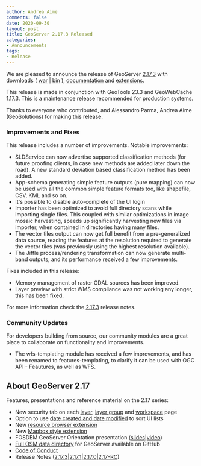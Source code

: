 ```yaml
---
author: Andrea Aime
comments: false
date: 2020-09-30
layout: post
title: GeoServer 2.17.3 Released
categories:
- Announcements
tags:
- Release
---
```



We are pleased to announce the release of GeoServer [2.17.3](http://geoserver.org/release/2.17.3/) with downloads ( 
[war](https://sourceforge.net/projects/geoserver/files/GeoServer/2.17.3/geoserver-2.17.3-war.zip/download) | 
[bin](https://sourceforge.net/projects/geoserver/files/GeoServer/2.17.3/geoserver-2.17.3-bin.zip/download) ),
[documentation](https://sourceforge.net/projects/geoserver/files/GeoServer/2.17.3/geoserver-2.17.3-htmldoc.zip/download) and
[extensions](https://sourceforge.net/projects/geoserver/files/GeoServer/2.17.3/extensions/).

This release is made in conjunction with GeoTools 23.3 and GeoWebCache 1.17.3. This is a maintenance release recommended for production systems.


Thanks to everyone who contributed, and Alessandro Parma, Andrea Aime (GeoSolutions) for making this release.



### Improvements and Fixes

This release includes a number of improvements. Notable improvements:


  * SLDService can now advertise supported classification methods (for future proofing clients, in case new methods are added later down the road). A new standard deviation based classification method has been added.
  * App-schema generating simple feature outputs (pure mapping) can now be used with all the common simple feature formats too, like shapefile, CSV, KML and so on.
  * It's possible to disable auto-complete of the UI login
  * Importer has been optimized to avoid full directory scans while importing single files. This coupled with similar optimizations in image mosaic harvesting, speeds up significantly harvesting new files via importer, when contained in directories having many files.
  * The vector tiles output can now get full benefit from a pre-generalized data source, reading the features at the resolution required to generate the vector tiles (was previously using the highest resolution available).
  * The Jiffle process/rendering transformation can now generate multi-band outputs, and its performance received a few improvements.

Fixes included in this release:

  * Memory management of raster GDAL sources has been improved.
  * Layer preview with strict WMS compliance was not working any longer, this has been fixed.


For more information check the [2.17.3](https://osgeo-org.atlassian.net/secure/ReleaseNote.jspa?projectId=10000&version=16794) release notes.


### Community Updates

For developers building from source, our community modules are a great place to collaborate on functionality and improvements.


  * The wfs-templating module has received a few improvements, and has been renamed to features-templating, to clarify it can be used with OGC API - Feautures, as well as WFS.


## About GeoServer 2.17


Features, presentations and reference material on the 2.17 series:


  * New security tab on each [layer](https://docs.geoserver.org/latest/en/user/data/webadmin/layers.html#edit-layer-security), [layer group](https://docs.geoserver.org/latest/en/user/data/webadmin/layergroups.html#edit-a-layer-group) and [workspace](https://docs.geoserver.org/latest/en/user/data/webadmin/workspaces.html#edit-a-workspace) page
  * Option to use [date created and date modified](https://github.com/geoserver/geoserver/wiki/GSIP-179) to sort UI lists
  * New [resource browser extension](https://docs.geoserver.org/latest/en/user/configuration/tools/resource/index.html)
  * New [Mapbox style extension](https://docs.geoserver.org/latest/en/user/styling/mbstyle/index.html)
  * FOSDEM GeoServer Orientation presentation ([slides](https://www.slideshare.net/jgarnett/geoserver-orientation)|[video](https://ftp.fau.de/fosdem/2020/AW1.126/geoserver.mp4))
  * [Full OSM data directory](https://www.geosolutionsgroup.com/blog/geoserver-osm-styles-full-data-directory-available/) for GeoServer available on GitHub
  * [Code of Conduct](https://github.com/geoserver/geoserver/blob/master/CODE_OF_CONDUCT.md)
  * Release Notes ([2.17.3](https://osgeo-org.atlassian.net/secure/ReleaseNote.jspa?projectId=10000&version=16789)|[2.17.1](https://osgeo-org.atlassian.net/secure/ReleaseNote.jspa?projectId=10000&version=16785)|[2.17.0](https://osgeo-org.atlassian.net/secure/ReleaseNote.jspa?projectId=10000&version=16782)|[2.17-RC](https://osgeo-org.atlassian.net/secure/ReleaseNote.jspa?projectId=10000&version=16766))








